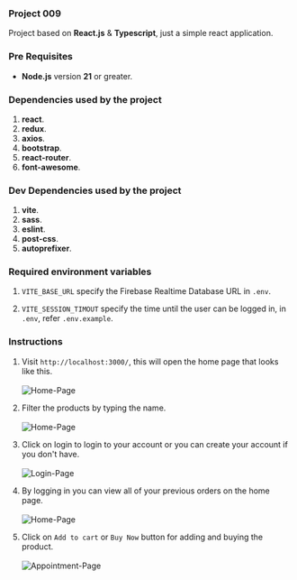 ### Project 009

Project based on **React.js** & **Typescript**, just a simple react application.

### Pre Requisites

- **Node.js** version **21** or greater.

### Dependencies used by the project

1. **react**.
2. **redux**.
3. **axios**.
4. **bootstrap**.
5. **react-router**.
6. **font-awesome**.

### Dev Dependencies used by the project

1. **vite**.
2. **sass**.
3. **eslint**.
4. **post-css**.
5. **autoprefixer**.

### Required environment variables

1. `VITE_BASE_URL` specify the Firebase Realtime Database URL in `.env`.

2. `VITE_SESSION_TIMOUT` specify the time until the user can be logged in, in `.env`, refer `.env.example`.

### Instructions

1. Visit `http://localhost:3000/`, this will open the home page that looks like this. <br><br> ![Home-Page](./public/instructions/1.jpeg)

2. Filter the products by typing the name. <br><br> ![Home-Page](./public/instructions/2.jpeg)

3. Click on login to login to your account or you can create your account if you don't have. <br><br> ![Login-Page](./public/instructions/3.jpeg)

4. By logging in you can view all of your previous orders on the home page. <br><br> ![Home-Page](./public/instructions/4.jpeg)

5. Click on `Add to cart` or `Buy Now` button for adding and buying the product. <br><br> ![Appointment-Page](./public/instructions/5.jpeg)
